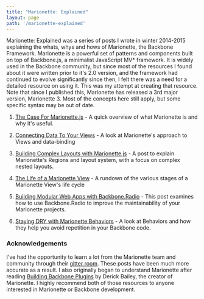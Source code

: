 ```yaml
---
title: "Marionette: Explained"
layout: page
path: '/marionette-explained'
---
```


<div class="explanation">
Marionette: Explained was a series of posts I wrote in winter 2014-2015 explaining the whats, whys and hows of Marionette, the Backbone Framework.  Marionette is a powerful set of patterns and components built on top of Backbone.js, a minimalist JavaScript MV* framework. It is widely used in the Backbone community, but since most of the resources I found about it were written prior to it's 2.0 version, and the framework had continued to evolve significantly since then, I felt there was a need for a detailed resource on using it.  This was my attempt at creating that resource.  Note that since I published this, Marionette has released a 3rd major version, Marionette 3.  Most of the concepts here still apply, but some specific syntax may be out of date.  
</div>

1. [The Case For Marionette.js](http://benmccormick.org/2014/12/02/the-case-for-marionette-js/) - A quick overview of what Marionette is and why it's useful.

2. [Connecting Data To Your Views](http://benmccormick.org/2014/12/10/marionette-explained-connecting-your-data-to-your-views/) - A look at Marionette's approach to Views and data-binding

3. [Building Complex Layouts with Marionette.js](http://benmccormick.org/2014/12/22/building-complex-layouts-with-marionette-js/) - A post to explain Marionette's Regions and layout system, with a focus on complex nested layouts.

4. [The Life of a Marionette View](http://benmccormick.org/2015/01/05/marionette-view-life-cycles/) - A rundown of the various stages of a Marionette View's life cycle

5. [Building Modular Web Apps with Backbone.Radio](http://benmccormick.org/2015/01/26/backbone-radio/) - This post examines how to use Backbone.Radio to improve the maintainability of your Marionette projects.


6. [Staying DRY with Marionette Behaviors](http://benmccormick.org/2015/03/23/staying-dry-with-marionette-behaviors/) - A look at Behaviors and how they help you avoid repetition in your Backbone code.

### Acknowledgements

I've had the opportunity to learn a lot from the Marionette team and community through their [gitter room][gitter]. These posts have been much more accurate as a result. I also originally began to understand Marionette after reading [Building Backbone Plugins][bbp] by Derick Bailey, the creator of Marionette. I highly recommend both of those resources to anyone interested in Marionette or Backbone development.

[gitter]: https://gitter.im/marionettejs/backbone.marionette
[bbp]: https://leanpub.com/building-backbone-plugins?a=3a4Srv2pP9p87WQ_eoDoGp
